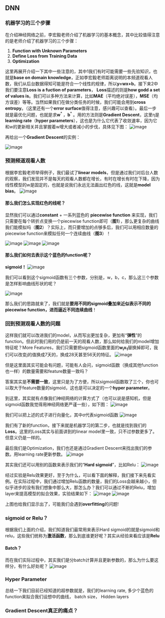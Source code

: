 ## DNN
### 机器学习的三个步骤
在介绍神经网络之前，李宏毅老师介绍了机器学习的基本概念，其中比较值得注意的是老师介绍了机器学习的三个步骤：
1. **Function with Unknown Parameters**
2. **Define Loss from Training Data**
3. **Optimization**

这里再展开介绍一下其中一些注意的，其中1我们有时可能需要一些先验知识，也就是**base on domain knowledge**，正如李宏毅老师距离说明的本频道观看人数，我们从后台数据得知可能是符合一个线性的规律，所以**y=wx+b**。接下来2中我们要注意**Loss is a fuction of parameters**， **Loss**描述的则是**how godd a set of values is**。我们可以多种方法来计算，比如**MAE**（平均绝对误差），**MSE**（均方误差）等等。当然如果我们在做分类任务的时候，我们可能会用到**cross entropy**。（这里还有一个**error surface**值得注意，感兴趣可以查看）。最后一步就是最优化问题，也就是求**w**<sup>* </sup>，**b**<sup>* </sup>。用的方法则是**Gradient Descent**，这里η是**learning rate**（**hyper parameters**），这也是为什么它代表了收敛速率，因为它和w的更新相关并且掌握着w增大或者减小的步伐，具体见下图：
![image](https://user-images.githubusercontent.com/88269254/170029237-0767dc3b-f59a-4e23-a3a9-c89959ed92cb.png)


再给出一个**Gradient Descent**的实例：

![image](https://user-images.githubusercontent.com/88269254/170030433-5534787b-2dc9-4d85-899b-7fea58ff7fae.png)

### 预测频道观看人数
根据李宏毅老师举得例子，我们最试了**linear models**，但是通过我们对后台人数的观察，我们发现并不是每天的观看人数都在增长，有时在增长有时在下降，因为线性模型的w是固定的，也就是说我们永远无法画出红色的线，这就是**model bias**。
![image](https://user-images.githubusercontent.com/88269254/170038556-d476bd8a-dfd7-43fb-8edd-52de2d35ca96.png)

#### 那么我们怎么实现红色的线呢？
显然我们可以通过**constant** + 一系列蓝色的 **piecewise function** 来实现，我们只需要在每个转折点变换一个piecewise function即可（**图1**），那么更复杂的曲线我们能模拟吗（**图2**）？实际上，而只要增加的点够多后，我们可以用相应数量的piecewise function来模拟任何一个连续曲线（**图3**）！

![image](https://user-images.githubusercontent.com/88269254/170040759-ec04c062-e47d-4eca-8f45-57f5b14717dc.png)
![image](https://user-images.githubusercontent.com/88269254/170040815-a5118b3f-4674-4917-8e56-b0ae9bc19e89.png)
![image](https://user-images.githubusercontent.com/88269254/170040879-d289c9b5-8c31-47a6-b705-08cb8f46e101.png)

#### 那么我们如何去表示这个蓝色的function呢？
**sigmoid！**
![image](https://user-images.githubusercontent.com/88269254/170041498-c7e5db53-33b7-4ef1-9a1d-74c379015750.png)

我们可以看到这个sigmoid函数有三个参数，分别是，w，b，c，那么这三个参数是怎样影响曲线形状的呢？

![image](https://user-images.githubusercontent.com/88269254/170043121-f649de1d-06f7-4baa-bfca-82b7d057d6f7.png)

那么我们的思路就来了，我们就是**要用不同的sigmoid叠加来近似表示不同的piecewise function，进而逼近不同连续曲线**！

### 回到预测观看人数的问题
这样我们就可以改进我们的model，从而写出更加复杂，更加有“**弹性**”的function。但此时我们用的仍是前一天的观看人数，那么如何给我们的model增加特征呢？More Features，我们只需要把sigmoid函数里面的**w**<sub>**i**</sub>**x**<sub>**1**</sub>替换掉即可，我们可以改变j的值换成7天的，换成28天甚至56天的特征。
![image](https://user-images.githubusercontent.com/88269254/170053196-55da1bce-51b6-4180-9346-40dc1677c474.png)

但是这里面其实可能会有问题，可能有人会问，sigmoid函数（换成其他function也一样）的数量需要和feature数量一致吗？

答案其实是**不需要一致**，这里只是为了方便，所以sigmoid函数取了三个，你也可以取大于feature数量的sigmoid，这也是可以决定的一个**hyper parameter**。

到这里，其实就有点像我们神经网络的计算方式了（也可以说是感知机，但是sigmoid函数我觉得用神经网络更严谨一些），如下图：
![image](https://user-images.githubusercontent.com/88269254/170055155-25a5e395-032c-48fa-b64f-48cef7035f85.png)

我们可以把上述的式子进行向量化，其中σ代表sigmoid函数
![image](https://user-images.githubusercontent.com/88269254/170160582-0413b7f3-946f-487a-87b4-d5a8b16b32f0.png)

我们有了新的function，接下来就是机器学习的第二步，也就是找到我们的**Loss**。这里的Loss其实与前面讲到的linear model里一致，只不过参数更多了。但意义仍是一样的。

最后我们是Optimization，我们也还是通过Gradient Descent来找出我们的参数。用learning rate更新参数。
![image](https://user-images.githubusercontent.com/88269254/170163539-2d948bbb-11d2-47e0-b3af-57932878310d.png)

其实我们还可以用别的函数来表示我们的“**Hard sigmoid**”，比如Relu：
![image](https://user-images.githubusercontent.com/88269254/170164360-ba2d013d-8128-4ef0-928d-c398a57d4a05.png)

经过实验是Relu效果更好，至于为什么，可以看下面的解释，我们接下来先看实例。在实际过程中，我们通过增加Relu函数的数量，我们的Loss会越来越小，但似乎进步的没有我们想象中那么大，那怎么办？我们可以通过不断的Relu，增加layer来提高模型的拟合效果，实验结果如下：
![image](https://user-images.githubusercontent.com/88269254/170168224-222d368d-d6be-4741-913a-8bb2624c86df.png)
![image](https://user-images.githubusercontent.com/88269254/170168960-2a4d21bd-c3ac-4791-873e-24207f93d668.png)

上图也给我们显示出了，可能我们会遇到**overfitting**的问题!

### sigmoid or Relu？
根据我们上面的介绍，我们知道我们最常用来表示Hard sigmoid的就是sigmoid和relu，这些我们统称为**激活函数**，那么到底谁更好呢？其实从经验来看应该是**Relu**
#### Batch？
而在我们实际过程中，其实我们是分batch计算并且更新参数的，那么为什么要这样分，有什么好处呢？
![image](https://user-images.githubusercontent.com/88269254/170163655-722004df-249d-40a7-b893-4b86f7d97466.png)


### Hyper Parameter
总结一下我们目前已经知道的超参数就是，我们的learning rate, 多少个蓝色的function来拟合我们设想中的曲线， batch size， Hidden layers
### Gradient Descent真正的痛点？

